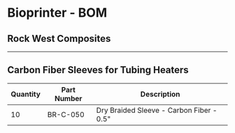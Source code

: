 Bioprinter - BOM
================

## Rock West Composites
-----------------------

Carbon Fiber Sleeves for Tubing Heaters
---------------------------------------
Quantity  |  Part Number  |  Description                             
----------|---------------|------------------------------------------
10        |  BR-C-050     |  Dry Braided Sleeve - Carbon Fiber - 0.5"
